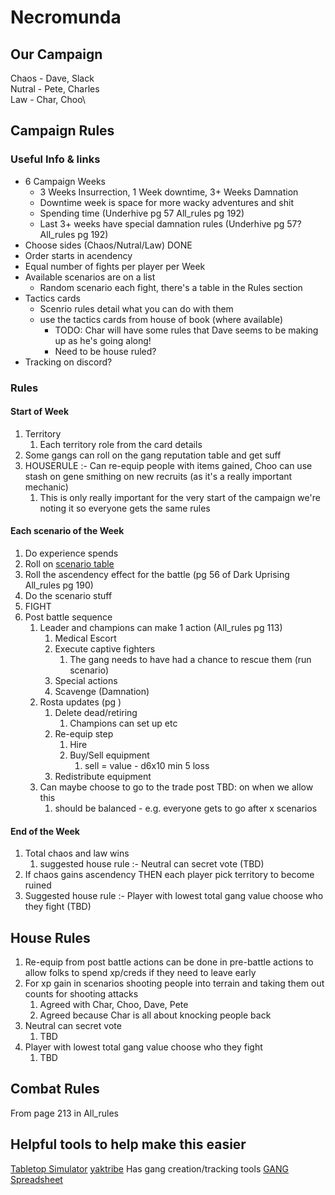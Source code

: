 # Necromunda

## Our Campaign

Chaos - Dave, Slack\
Nutral - Pete, Charles\
Law - Char, Choo\

## Campaign Rules

### Useful Info & links

* 6 Campaign Weeks
  * 3 Weeks Insurrection, 1 Week downtime, 3+ Weeks Damnation
  * Downtime week is space for more wacky adventures and shit
  * Spending time (Underhive pg 57 All_rules pg 192)
  * Last 3+ weeks have special damnation rules (Underhive pg 57? All_rules pg 192)
* Choose sides (Chaos/Nutral/Law) DONE
* Order starts in acendency
* Equal number of fights per player per Week
* Available scenarios are on a list
  * Random scenario each fight, there's a table in the Rules section
* Tactics cards
  * Scenrio rules detail what you can do with them
  * use the tactics cards from house of book (where available)
    * TODO: Char will have some rules that Dave seems to be making up as he's going along!
    * Need to be house ruled?
* Tracking on discord?

### Rules

#### Start of Week

1. Territory
   1. Each territory role from the card details
2. Some gangs can roll on the gang reputation table and get suff
3. HOUSERULE :- Can re-equip people with items gained, Choo can use stash on gene smithing on new recruits (as it's a really important mechanic)
   1. This is only really important for the very start of the campaign we're noting it so everyone gets the same rules

#### Each scenario of the Week

1. Do experience spends
2. Roll on [scenario table](https://www.goonhammer.com/necromunday-all-the-missions-a-better-way/#UPRISING_CAMPAIGN)
3. Roll the ascendency effect for the battle (pg 56 of Dark Uprising All_rules pg 190)
4. Do the scenario stuff
5. FIGHT
6. Post battle sequence
   1. Leader and champions can make 1 action (All_rules pg 113)
      1. Medical Escort
      2. Execute captive fighters
         1. The gang needs to have had a chance to rescue them (run scenario)
      3. Special actions
      4. Scavenge (Damnation)
   2. Rosta updates (pg )
      1. Delete dead/retiring
         1. Champions can set up etc
      2. Re-equip step
         1. Hire
         2. Buy/Sell equipment
            1. sell = value - d6x10 min 5 loss
      3. Redistribute equipment
   3. Can maybe choose to go to the trade post TBD: on when we allow this
      1. should be balanced - e.g. everyone gets to go after x scenarios

#### End of the Week

1. Total chaos and law wins
   1. suggested house rule :- Neutral can secret vote (TBD)
2. If chaos gains ascendency THEN each player pick territory to become ruined
3. Suggested house rule :- Player with lowest total gang value choose who they fight (TBD)

## House Rules

1. Re-equip from post battle actions can be done in pre-battle actions to allow folks to spend xp/creds if they need to leave early
2. For xp gain in scenarios shooting people into terrain and taking them out counts for shooting attacks
   1. Agreed with Char, Choo, Dave, Pete
   2. Agreed because Char is all about knocking people back
3. Neutral can secret vote
   1. TBD
4. Player with lowest total gang value choose who they fight
   1. TBD

## Combat Rules

From page 213 in All_rules

## Helpful tools to help make this easier

[Tabletop Simulator](https://steamcommunity.com/workshop/filedetails/?id=1277941747)
[yaktribe](https://yaktribe.games/necromunda) Has gang creation/tracking tools
[GANG Spreadsheet](https://yaktribe.games/community/vault/excel-gang-roster.926/)
